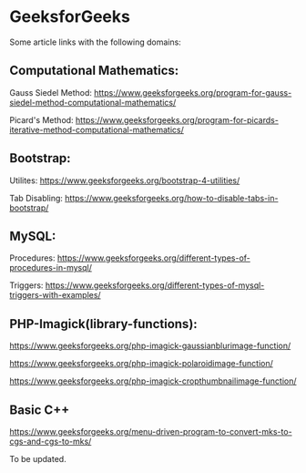 # GeeksforGeeks

Some article links with the following domains:

Computational Mathematics:
--------
Gauss Siedel Method: https://www.geeksforgeeks.org/program-for-gauss-siedel-method-computational-mathematics/

Picard's Method: https://www.geeksforgeeks.org/program-for-picards-iterative-method-computational-mathematics/

Bootstrap:
--------
Utilites: https://www.geeksforgeeks.org/bootstrap-4-utilities/

Tab Disabling: https://www.geeksforgeeks.org/how-to-disable-tabs-in-bootstrap/

MySQL:
--------
Procedures: https://www.geeksforgeeks.org/different-types-of-procedures-in-mysql/

Triggers: https://www.geeksforgeeks.org/different-types-of-mysql-triggers-with-examples/

PHP-Imagick(library-functions):
--------
https://www.geeksforgeeks.org/php-imagick-gaussianblurimage-function/

https://www.geeksforgeeks.org/php-imagick-polaroidimage-function/

https://www.geeksforgeeks.org/php-imagick-cropthumbnailimage-function/


Basic C++
--------
https://www.geeksforgeeks.org/menu-driven-program-to-convert-mks-to-cgs-and-cgs-to-mks/

To be updated.
